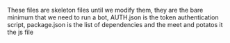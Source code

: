 These files are skeleton files until we modify them, they are the bare minimum that we need to run a bot, AUTH.json is the token authentication script, package.json is the list of dependencies and the meet and potatos it the js file